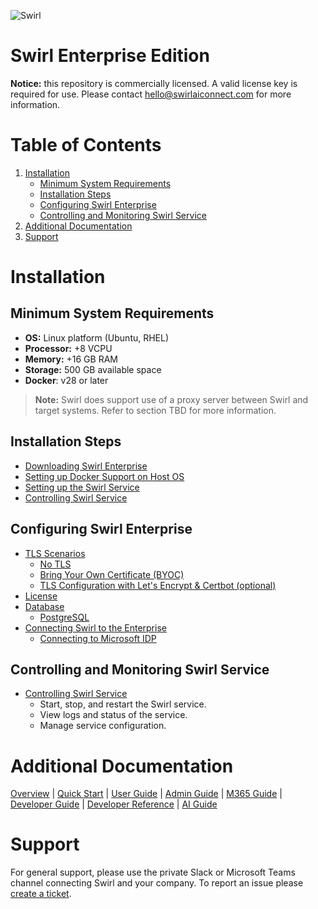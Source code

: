 ![Swirl](https://docs.swirl.today/images/transparent_header_3.png)

# Swirl Enterprise Edition

**Notice:** this repository is commercially licensed. A valid license key is required for use.
Please contact [hello@swirlaiconnect.com](mailto:hello@swirlaiconnect.com) for more information.

# Table of Contents
1. [Installation](#installation)
    - [Minimum System Requirements](#minimum-system-requirements)
    - [Installation Steps](#installation-steps)
    - [Configuring Swirl Enterprise](#configuring-swirl-enterprise)
    - [Controlling and Monitoring Swirl Service](#controlling-and-monitoring-swirl-service)
2. [Additional Documentation](#additional-documentation)
3. [Support](#support)

# Installation

## Minimum System Requirements

* **OS:** Linux platform (Ubuntu, RHEL)
* **Processor:** +8 VCPU
* **Memory:** +16 GB RAM
* **Storage:** 500 GB available space
* **Docker**: v28 or later

> **Note:** Swirl does support use of a proxy server between Swirl and target systems. Refer to section TBD for more information.

## Installation Steps
- [Downloading Swirl Enterprise](doc/downloading-swirl-enterprise-docker-environment.md)
- [Setting up Docker Support on Host OS](doc/docker-package-setup-ubuntu.md)
- [Setting up the Swirl Service](doc/service-setup.md)
- [Controlling Swirl Service](doc/controlling-swirl-service.md)


## Configuring Swirl Enterprise
- [TLS Scenarios](doc/service-setup.md#tls-scenarios)
    - [No TLS](doc/service-setup.md#no-tls)
    - [Bring Your Own Certificate (BYOC)](doc/service-setup.md#bring-your-own-certificate-byoc)
    - [TLS Configuration with Let's Encrypt & Certbot (optional)](doc/service-setup.md#tls-configuration-with-lets-encrypt--certbot-optional)
- [License](doc/service-setup.md#licensing)
- [Database](doc/service-setup.md#database) 
    - [PostgreSQL](doc/service-setup.md#postgresql)
- [Connecting Swirl to the Enterprise](doc/service-setup.md#connecting-swirl-to-the-enterprise)
    - [Connecting to Microsoft IDP](doc/service-setup.md#connecting-to-microsoft-idp)

## Controlling and Monitoring Swirl Service
- [Controlling Swirl Service](doc/controlling-swirl-service.md)
    - Start, stop, and restart the Swirl service.
    - View logs and status of the service.
    - Manage service configuration.
    
# Additional Documentation

[Overview](https://docs.swirlaiconnect.com/) | [Quick Start](https://docs.swirlaiconnect.com/Quick-Start) | [User Guide](https://docs.swirlaiconnect.com/User-Guide) | [Admin Guide](https://docs.swirlaiconnect.com/Admin-Guide) | [M365 Guide](https://docs.swirlaiconnect.com/M365-Guide) | [Developer Guide](https://docs.swirlaiconnect.com/Developer-Guide) | [Developer Reference](https://docs.swirlaiconnect.com/Developer-Reference) | [AI Guide](https://docs.swirlaiconnect.com/AI-Guide)

# Support

For general support, please use the private Slack or Microsoft Teams channel connecting Swirl and your company.
To report an issue please [create a ticket](https://swirlaiconnect.com/support-ticket).
